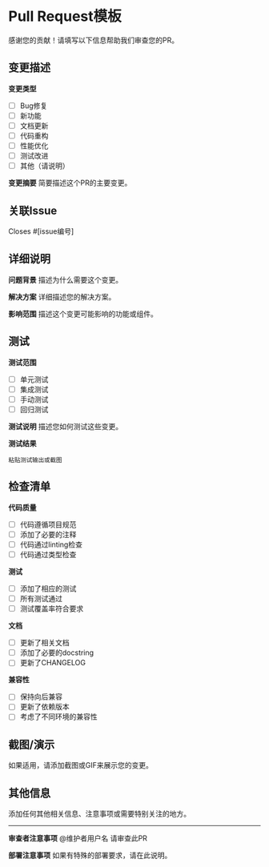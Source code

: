# Pull Request模板

感谢您的贡献！请填写以下信息帮助我们审查您的PR。

## 变更描述

**变更类型**
- [ ] Bug修复
- [ ] 新功能
- [ ] 文档更新
- [ ] 代码重构
- [ ] 性能优化
- [ ] 测试改进
- [ ] 其他（请说明）

**变更摘要**
简要描述这个PR的主要变更。

## 关联Issue

Closes #[issue编号]

## 详细说明

**问题背景**
描述为什么需要这个变更。

**解决方案**
详细描述您的解决方案。

**影响范围**
描述这个变更可能影响的功能或组件。

## 测试

**测试范围**
- [ ] 单元测试
- [ ] 集成测试
- [ ] 手动测试
- [ ] 回归测试

**测试说明**
描述您如何测试这些变更。

**测试结果**
```
粘贴测试输出或截图
```

## 检查清单

**代码质量**
- [ ] 代码遵循项目规范
- [ ] 添加了必要的注释
- [ ] 代码通过linting检查
- [ ] 代码通过类型检查

**测试**
- [ ] 添加了相应的测试
- [ ] 所有测试通过
- [ ] 测试覆盖率符合要求

**文档**
- [ ] 更新了相关文档
- [ ] 添加了必要的docstring
- [ ] 更新了CHANGELOG

**兼容性**
- [ ] 保持向后兼容
- [ ] 更新了依赖版本
- [ ] 考虑了不同环境的兼容性

## 截图/演示

如果适用，请添加截图或GIF来展示您的变更。

## 其他信息

添加任何其他相关信息、注意事项或需要特别关注的地方。

---

**审查者注意事项**
@维护者用户名 请审查此PR

**部署注意事项**
如果有特殊的部署要求，请在此说明。